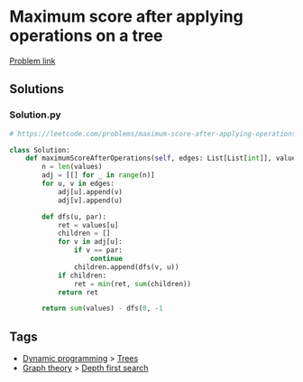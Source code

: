# Maximum score after applying operations on a tree

[Problem link](https://leetcode.com/problems/maximum-score-after-applying-operations-on-a-tree/)

## Solutions


### Solution.py
```py
# https://leetcode.com/problems/maximum-score-after-applying-operations-on-a-tree/

class Solution:
    def maximumScoreAfterOperations(self, edges: List[List[int]], values: List[int]) -> int:
        n = len(values)
        adj = [[] for _ in range(n)]
        for u, v in edges:
            adj[u].append(v)
            adj[v].append(u)

        def dfs(u, par):
            ret = values[u]
            children = []
            for v in adj[u]:
                if v == par:
                    continue
                children.append(dfs(v, u))
            if children:
                ret = min(ret, sum(children))
            return ret

        return sum(values) - dfs(0, -1
```
## Tags

* [Dynamic programming](/README.md#Dynamic_programming) > [Trees](/README.md#Dynamic_programming-Trees)
* [Graph theory](/README.md#Graph_theory) > [Depth first search](/README.md#Graph_theory-Depth_first_search)
